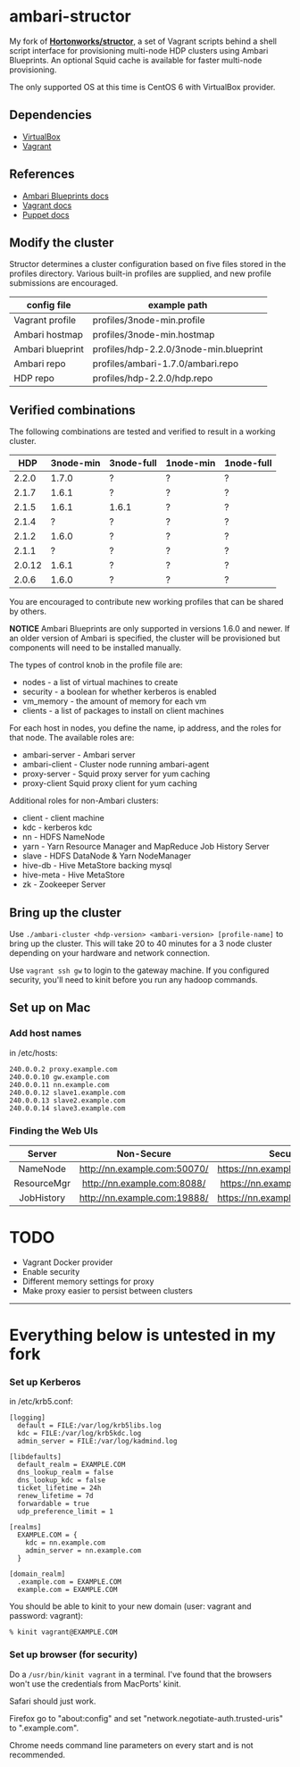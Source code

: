 ambari-structor
===========
My fork of **[Hortonworks/structor](https://github.com/hortonworks/structor)**, a set of Vagrant scripts behind a shell script interface for provisioning multi-node HDP clusters using Ambari Blueprints. An optional Squid cache is available for faster multi-node provisioning.

The only supported OS at this time is CentOS 6 with VirtualBox provider.

## Dependencies
* [VirtualBox](https://www.virtualbox.org/wiki/Downloads)
* [Vagrant](https://docs.vagrantup.com/v2/installation/)

## References
* [Ambari Blueprints docs](https://cwiki.apache.org/confluence/display/AMBARI/Blueprints)
* [Vagrant docs](https://docs.vagrantup.com/v2/)
* [Puppet docs](https://docs.puppetlabs.com/puppet/)

## Modify the cluster
Structor determines a cluster configuration based on five 
files stored in the profiles directory. Various built-in 
profiles are supplied, and new profile submissions are 
encouraged. 

| config file | example path |
|---|---|
| Vagrant profile | profiles/3node-min.profile |
| Ambari hostmap | profiles/3node-min.hostmap |
| Ambari blueprint | profiles/hdp-2.2.0/3node-min.blueprint |
| Ambari repo | profiles/ambari-1.7.0/ambari.repo |
| HDP repo | profiles/hdp-2.2.0/hdp.repo |

## Verified combinations
The following combinations are tested and verified to result in a working cluster.

| HDP | 3node-min | 3node-full | 1node-min | 1node-full |
|---|---|---|---|---|
| 2.2.0 | 1.7.0 | ? | ? | ? |
| 2.1.7 | 1.6.1 | ? | ? | ? |
| 2.1.5 | 1.6.1 | 1.6.1 | ? | ? |
| 2.1.4 | ? | ? | ? | ? |
| 2.1.2 | 1.6.0 | ? | ? | ? |
| 2.1.1 | ? | ? | ? | ? |
| 2.0.12 | 1.6.1 | ? | ? | ? |
| 2.0.6 | 1.6.0 | ? | ? | ? |

You are encouraged to contribute new working profiles that can be
shared by others.

**NOTICE** Ambari Blueprints are only supported in versions 1.6.0 and newer. If an older version of Ambari is specified, the cluster will be provisioned but components will need to be installed manually.

The types of control knob in the profile file are:
* nodes - a list of virtual machines to create
* security - a boolean for whether kerberos is enabled
* vm_memory - the amount of memory for each vm
* clients - a list of packages to install on client machines

For each host in nodes, you define the name, ip address, and the roles for
that node. The available roles are:

* ambari-server - Ambari server
* ambari-client - Cluster node running ambari-agent
* proxy-server - Squid proxy server for yum caching
* proxy-client Squid proxy client for yum caching

Additional roles for non-Ambari clusters:
* client - client machine
* kdc - kerberos kdc
* nn - HDFS NameNode
* yarn - Yarn Resource Manager and MapReduce Job History Server
* slave - HDFS DataNode & Yarn NodeManager
* hive-db - Hive MetaStore backing mysql
* hive-meta - Hive MetaStore
* zk - Zookeeper Server

## Bring up the cluster

Use `./ambari-cluster <hdp-version> <ambari-version> [profile-name]` to bring up the cluster. This will take 20 to 40 minutes for
a 3 node cluster depending on your hardware and network connection.

Use `vagrant ssh gw` to login to the gateway machine. If you configured
security, you'll need to kinit before you run any hadoop commands.

## Set up on Mac

### Add host names

in /etc/hosts:
```
240.0.0.2 proxy.example.com
240.0.0.10 gw.example.com
240.0.0.11 nn.example.com
240.0.0.12 slave1.example.com
240.0.0.13 slave2.example.com
240.0.0.14 slave3.example.com
```

### Finding the Web UIs

| Server      | Non-Secure                   | Secure                        |
|:-----------:|:----------------------------:|:-----------------------------:|
| NameNode    | http://nn.example.com:50070/ | https://nn.example.com:50470/ |
| ResourceMgr | http://nn.example.com:8088/  | https://nn.example.com:8090/  |
| JobHistory  | http://nn.example.com:19888/ | https://nn.example.com:19890/ |

# TODO
- Vagrant Docker provider
- Enable security
- Different memory settings for proxy
- Make proxy easier to persist between clusters

----
# Everything below is untested in my fork

### Set up Kerberos

in /etc/krb5.conf:
```
[logging]
  default = FILE:/var/log/krb5libs.log
  kdc = FILE:/var/log/krb5kdc.log
  admin_server = FILE:/var/log/kadmind.log

[libdefaults]
  default_realm = EXAMPLE.COM
  dns_lookup_realm = false
  dns_lookup_kdc = false
  ticket_lifetime = 24h
  renew_lifetime = 7d
  forwardable = true
  udp_preference_limit = 1

[realms]
  EXAMPLE.COM = {
    kdc = nn.example.com
    admin_server = nn.example.com
  }

[domain_realm]
  .example.com = EXAMPLE.COM
  example.com = EXAMPLE.COM
```

You should be able to kinit to your new domain (user: vagrant and
password: vagrant):

```
% kinit vagrant@EXAMPLE.COM
```

### Set up browser (for security)

Do a `/usr/bin/kinit vagrant` in a terminal. I've found that the browsers
won't use the credentials from MacPorts' kinit.

Safari should just work.

Firefox go to "about:config" and set "network.negotiate-auth.trusted-uris" to
".example.com".

Chrome needs command line parameters on every start and is not recommended.
